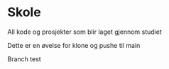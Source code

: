 # Skole
All kode og prosjekter som blir laget gjennom studiet

Dette er en øvelse for klone og pushe til main

Branch test
